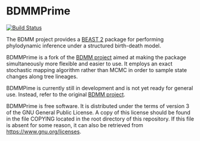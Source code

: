 BDMMPrime
=========

[![Build Status](https://travis-ci.org/tgvaughan/bdmm.svg?branch=master)](https://travis-ci.org/tgvaughan/bdmm)

The BDMM project provides a [BEAST 2](http://www.beast2.org/) package for
performing phylodynamic inference under a structured birth-death model.

BDMMPrime is a fork of the [BDMM project](https://github.com/denisekuehnert/bdmm) aimed at making the package simultaneously
more flexible and easier to use.  It employs an exact stochastic mapping algorithm
rather than MCMC in order to sample state changes along tree lineages.

BDMMPime is currently still in development and is not yet ready for general use.
Instead, refer to the original [BDMM project](https://github.com/denisekuehnert/bdmm).

BDMMPrime is free software.  It is distributed under the terms of version 3
of the GNU General Public License.  A copy of this license should
be found in the file COPYING located in the root directory of this repository.
If this file is absent for some reason, it can also be retrieved from
https://www.gnu.org/licenses.
